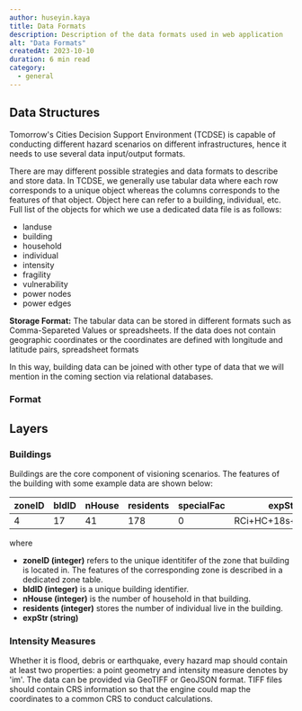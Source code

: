 ```yaml
---
author: huseyin.kaya
title: Data Formats 
description: Description of the data formats used in web application
alt: "Data Formats"
createdAt: 2023-10-10
duration: 6 min read
category:
  - general
---
```


## Data Structures
Tomorrow's Cities Decision Support Environment (TCDSE) is capable of conducting different hazard scenarios on different infrastructures, hence it needs to use several data input/output formats. 

There are may different possible strategies and data formats to describe and store data. 
In TCDSE, we generally use tabular data where each row corresponds to a unique object whereas the columns corresponds to the features of that object. Object here can refer to a building, individual, etc. Full list of the objects for which we use a dedicated data file is as follows:

* landuse 
* building
* household
* individual
* intensity
* fragility
* vulnerability
* power nodes
* power edges

**Storage Format:** The tabular data can be stored in different formats such as Comma-Separeted Values or spreadsheets. If the data does not contain geographic coordinates or the coordinates are defined with longitude and latitude pairs, spreadsheet formats 

In this way, building data can be joined with other type of data that we will mention in the coming section via relational databases.

### Format


## Layers
### Buildings
Buildings are the core component of visioning scenarios. The features of the building with some example data are shown below:

|zoneID| bldID | nHouse | residents | specialFac | expStr          | fptarea | geometry     | 
|------|-------|--------|-----------|------------|-----------------|---------|--------------|
|4     | 17    | 41     | 178       | 0          |RCi+HC+18s+ResCom| 111     | MultiPolygon |


where

* **zoneID (integer)** refers to the unique identitifer of the zone that building is located in. The features of the corresponding zone is described in a dedicated zone table.
* **bldID (integer)** is a unique building identifier.
* **nHouse (integer)** is the number of household in that building.
* **residents (integer)** stores the number of individual live in the building.
* **expStr (string)** 

### Intensity Measures
Whether it is flood, debris or earthquake, every hazard map should contain at least two properties: a point geometry and intensity measure denotes by 'im'. The data can be provided via GeoTIFF or GeoJSON format. TIFF files should contain CRS 
information so that the engine could map the coordinates to a common CRS to conduct calculations.


